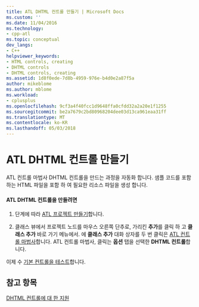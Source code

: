 ```yaml
---
title: ATL DHTML 컨트롤 만들기 | Microsoft Docs
ms.custom: ''
ms.date: 11/04/2016
ms.technology:
- cpp-atl
ms.topic: conceptual
dev_langs:
- C++
helpviewer_keywords:
- HTML controls, creating
- DHTML controls
- DHTML controls, creating
ms.assetid: 1d8f0ede-7d8b-4959-976e-b4d0e2a87f5a
author: mikeblome
ms.author: mblome
ms.workload:
- cplusplus
ms.openlocfilehash: 9cf3a4f40fcc1d9648ffa0cfdd32a2a20e1f1255
ms.sourcegitcommit: be2a7679c2bd80968204dee03d13ca961eaa31ff
ms.translationtype: MT
ms.contentlocale: ko-KR
ms.lasthandoff: 05/03/2018
---
```

# <a name="creating-an-atl-dhtml-control"></a>ATL DHTML 컨트롤 만들기
ATL 컨트롤 마법사 DHTML 컨트롤을 만드는 과정을 자동화 합니다. 샘플 코드를 포함 하는 HTML 파일을 포함 하 여 필요한 리소스 파일을 생성 합니다.  
  
#### <a name="to-create-an-atl-dhtml-control"></a>ATL DHTML 컨트롤을 만들려면  
  
1.  단계에 따라 [ATL 프로젝트 만들기](../atl/reference/creating-an-atl-project.md)합니다.  
  
2.  클래스 뷰에서 프로젝트 노드를 마우스 오른쪽 단추로, 가리킨 **추가**를 클릭 하 고 **클래스 추가** 바로 가기 메뉴에서. 에 **클래스 추가** 대화 상자를 두 번 클릭은 [ATL 컨트롤 마법사](../atl/reference/atl-control-wizard.md)합니다. ATL 컨트롤 마법사, 클릭는 **옵션** 탭을 선택한 **DHTML 컨트롤**합니다.  
  
 이제 수 [기본 컨트롤을 테스트](../atl/testing-the-atl-dhtml-control.md)합니다.  
  
## <a name="see-also"></a>참고 항목  
 [DHTML 컨트롤에 대 한 지원](../atl/atl-support-for-dhtml-controls.md)

